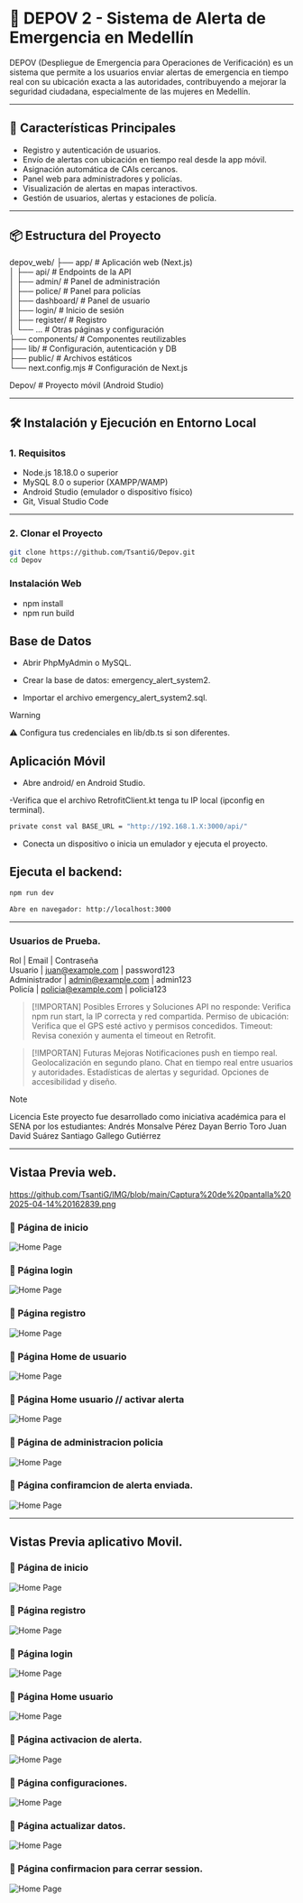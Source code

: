 # 🚨 DEPOV 2 - Sistema de Alerta de Emergencia en Medellín

DEPOV (Despliegue de Emergencia para Operaciones de Verificación) es un sistema que permite a los usuarios enviar alertas de emergencia en tiempo real con su ubicación exacta a las autoridades, contribuyendo a mejorar la seguridad ciudadana, especialmente de las mujeres en Medellín.

---

## 📱 Características Principales

- Registro y autenticación de usuarios.
- Envío de alertas con ubicación en tiempo real desde la app móvil.
- Asignación automática de CAIs cercanos.
- Panel web para administradores y policías.
- Visualización de alertas en mapas interactivos.
- Gestión de usuarios, alertas y estaciones de policía.

---

## 📦 Estructura del Proyecto

depov_web/ 
├── app/ # Aplicación web (Next.js) <br/>
│ ├── api/ # Endpoints de la API <br/>
│ ├── admin/ # Panel de administración <br/>
│ ├── police/ # Panel para policías <br/>
│ ├── dashboard/ # Panel de usuario <br/>
│ ├── login/ # Inicio de sesión <br/>
│ ├── register/ # Registro <br/>
│ └── ... # Otras páginas y configuración <br/>
├── components/ # Componentes reutilizables <br/>
├── lib/ # Configuración, autenticación y DB <br/>
├── public/ # Archivos estáticos <br/>
└── next.config.mjs # Configuración de Next.js <br/>

Depov/ # Proyecto móvil (Android Studio) <br/>


---

## 🛠️ Instalación y Ejecución en Entorno Local


### 1. Requisitos

- Node.js 18.18.0 o superior
- MySQL 8.0 o superior (XAMPP/WAMP)
- Android Studio (emulador o dispositivo físico)
- Git, Visual Studio Code

---

### 2. Clonar el Proyecto

```bash
git clone https://github.com/TsantiG/Depov.git
cd Depov
 ````

### Instalación Web
- npm install
- npm run build

## Base de Datos
- Abrir PhpMyAdmin o MySQL.

- Crear la base de datos: emergency_alert_system2.

- Importar el archivo emergency_alert_system2.sql.

> [!WARNING]
>⚠️ Configura tus credenciales en lib/db.ts si son diferentes.


## Aplicación Móvil
- Abre android/ en Android Studio.

-Verifica que el archivo RetrofitClient.kt tenga tu IP local (ipconfig en terminal).

```bash
private const val BASE_URL = "http://192.168.1.X:3000/api/"
 ````

- Conecta un dispositivo o inicia un emulador y ejecuta el proyecto.

## Ejecuta el backend:
```bash
npm run dev

Abre en navegador: http://localhost:3000
 ````
---

### Usuarios de Prueba.<br/>
Rol          | Email           | Contraseña <br/>
Usuario | juan@example.com | password123  <br/>
Administrador | admin@example.com | admin123 <br/>
Policía | policia@example.com | policia123 <br/>

> [!IMPORTAN]
> Posibles Errores y Soluciones
> API no responde: Verifica npm run start, la IP correcta y red compartida.
> Permiso de ubicación: Verifica que el GPS esté activo y permisos concedidos.
> Timeout: Revisa conexión y aumenta el timeout en Retrofit.

> [!IMPORTAN]
> Futuras Mejoras
> Notificaciones push en tiempo real.
> Geolocalización en segundo plano.
> Chat en tiempo real entre usuarios y autoridades.
> Estadísticas de alertas y seguridad.
> Opciones de accesibilidad y diseño.

> [!NOTE]
> Licencia
> Este proyecto fue desarrollado como iniciativa académica para el SENA por los estudiantes:
> Andrés Monsalve Pérez
> Dayan Berrio Toro
> Juan David Suárez
> Santiago Gallego Gutiérrez

---

## Vistaa Previa web.
https://github.com/TsantiG/IMG/blob/main/Captura%20de%20pantalla%202025-04-14%20162839.png
### 🔹 Página de inicio  
![Home Page](https://github.com/TsantiG/IMG/blob/main/Captura%20de%20pantalla%202025-04-14%20162839.png)

### 🔹 Página login  
![Home Page](https://github.com/TsantiG/IMG/blob/main/Captura%20de%20pantalla%202025-04-14%20163004.png)

### 🔹 Página registro  
![Home Page](https://github.com/TsantiG/IMG/blob/main/Captura%20de%20pantalla%202025-04-14%20163129.png)

### 🔹 Página Home de usuario  
![Home Page](https://github.com/TsantiG/IMG/blob/main/Captura%20de%20pantalla%202025-04-18%20010947.png)

### 🔹 Página Home usuario // activar alerta 
![Home Page](https://github.com/TsantiG/IMG/blob/main/Captura%20de%20pantalla%202025-04-23%20094626.png)

### 🔹 Página de administracion policia
![Home Page](https://github.com/TsantiG/IMG/blob/main/Captura%20de%20pantalla%202025-04-18%20011227.png)

### 🔹 Página confiramcion de alerta enviada.  
![Home Page](https://github.com/TsantiG/IMG/blob/main/Captura%20de%20pantalla%202025-04-23%20094808.png)

---

## Vistas Previa  aplicativo Movil.

### 🔹 Página de inicio  
![Home Page](https://github.com/TsantiG/IMG/blob/main/Captura%20de%20pantalla%202025-04-18%20214429.png)

### 🔹 Página registro 
![Home Page](https://github.com/TsantiG/IMG/blob/main/Captura%20de%20pantalla%202025-04-18%20214441.png)

### 🔹 Página login 
![Home Page](https://github.com/TsantiG/IMG/blob/main/Captura%20de%20pantalla%202025-04-18%20214454.png)

### 🔹 Página Home usuario
![Home Page](https://github.com/TsantiG/IMG/blob/main/Captura%20de%20pantalla%202025-04-18%20214246.png)

### 🔹 Página activacion de alerta. 
![Home Page](https://github.com/TsantiG/IMG/blob/main/Captura%20de%20pantalla%202025-04-21%20161115.png)

### 🔹 Página configuraciones.
![Home Page](https://github.com/TsantiG/IMG/blob/main/Captura%20de%20pantalla%202025-04-23%20093033.png)

### 🔹 Página actualizar datos.
![Home Page](https://github.com/TsantiG/IMG/blob/main/Captura%20de%20pantalla%202025-04-18%20214301.png)

### 🔹 Página confirmacion para cerrar session.
![Home Page](https://github.com/TsantiG/IMG/blob/main/Captura%20de%20pantalla%202025-04-18%20214409.png)


